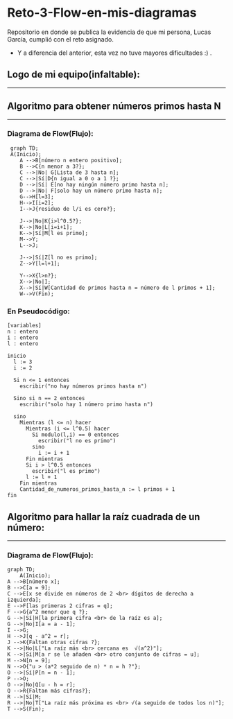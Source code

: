 # Reto-3-Flow-en-mis-diagramas

Repositorio en donde se publica la evidencia de que mi persona, Lucas García, cumplió con el reto asignado.

- Y a diferencia del anterior, esta vez no tuve mayores dificultades :) .

## Logo de mi equipo(infaltable):
***

## Algoritmo para obtener números primos hasta N
***
### Diagrama de Flow(Flujo):
```mermaid
 graph TD;
 A(Inicio);
    A -->B[número n entero positivo];
    B -->C{n menor a 3?};
    C -->|No| G[Lista de 3 hasta n];
    C -->|Sí|D{n igual a 0 o a 1 ?};
    D -->|Sí| E[no hay ningún número primo hasta n];
    D -->|No| F[solo hay un número primo hasta n];
    G-->H[l=3];
    H-->I[i=2];
    I-->J{residuo de l/i es cero?};

    J-->|No|K{i>l^0.5?};
    K-->|No|L[i=i+1];
    K-->|Sí|M[l es primo];
    M-->Y;
    L-->J;

    J-->|Sí|Z[l no es primo];
    Z-->Y[l=l+1];

    Y-->X{l>n?};
    X-->|No|I;
    X-->|Sí|W[Cantidad de primos hasta n = número de l primos + 1];
    W-->V(Fin);
```

### En Pseudocódigo:

```pseudocode
[variables]
n : entero
i : entero
l : entero

inicio
  l := 3
  i := 2

  Si n <= 1 entonces
    escribir("no hay números primos hasta n")

  Sino si n == 2 entonces
    escribir("solo hay 1 número primo hasta n")

  sino
    Mientras (l <= n) hacer
      Mientras (i <= l^0.5) hacer
        Si modulo(l,i) == 0 entonces
          escribir("l no es primo")
        sino
          i := i + 1
      Fin mientras
      Si i > l^0.5 entonces 
        escribir("l es primo")
      l := l + 1
    Fin mientras
    Cantidad_de_numeros_primos_hasta_n := l primos + 1
fin
```
## Algoritmo para hallar la raíz cuadrada de un número:
***
### Diagrama de Flow(Flujo):
```mermaid
graph TD;
    A(Inicio);
A -->B[número x];
B -->C[a = 9];
C -->E[x se divide en números de 2 <br> dígitos de derecha a izquierda];
E -->F[las primeras 2 cifras = q];
F -->G{a^2 menor que q ?};
G -->|Sí|H[la primera cifra <br> de la raíz es a];
G -->|No|I[a = a - 1];
I -->G;
H -->J[q - a^2 = r];
J -->K{Faltan otras cifras ?};
K -->|No|L["La raíz más <br> cercana es  √(a^2)"];
K -->|Sí|M[a r se le añaden <br> otro conjunto de cifras = u];
M -->N[n = 9];
N -->O{"u > (a*2 seguido de n) * n = h ?"};
O -->|Sí|P[n = n - 1];
P -->O;
O -->|No|Q[u - h = r];
Q -->R{Faltan más cifras?};
R -->|Sí|M;
R -->|No|T["La raíz más próxima es <br> √(a seguido de todos los n)"];
T -->S(Fin);
```
